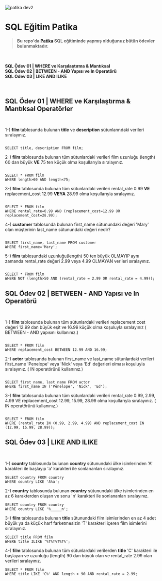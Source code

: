 
![patika dev2](https://github.com/akayslm/sql_odevler_patika/assets/73195655/b2d0f14f-19c6-4771-9f28-9f3c0e271c24)
<br>


 # SQL Eğitim Patika 

> #### Bu repo'da [Patika](https://academy.patika.dev/) SQL eğitiminde yapmış olduğunuz bütün ödevler bulunmaktadır.

<br>

**SQL Ödev 01 | WHERE ve Karşılaştırma & Mantıksal** </br>
**SQL Ödev 02 | BETWEEN - AND Yapısı ve In Operatörü** </br>
**SQL Ödev 03 | LIKE AND ILIKE** </br>

<br>

## SQL Ödev 01 | WHERE ve Karşılaştırma & Mantıksal Operatörler 

<br>

1-) <strong>film </strong>tablosunda bulunan <strong>title</strong> ve <strong>description</strong> 
sütunlarındaki verileri sıralayınız.

```

SELECT title, description FROM film;

```

2-) <strong>film</strong> tablosunda bulunan tüm sütunlardaki verileri film uzunluğu (length) 60 dan büyük <strong>VE</strong> 75 ten küçük olma koşullarıyla sıralayınız.

```

SELECT * FROM film
WHERE length>60 AND length<75;

```
3-) <strong>film</strong> tablosunda bulunan tüm sütunlardaki verileri rental_rate 0.99 <strong>VE</strong> replacement_cost 12.99 <strong>VEYA</strong> 28.99 olma koşullarıyla sıralayınız.

```

SELECT * FROM film
WHERE rental_rate=0.99 AND (replacement_cost=12.99 OR replacement_cost=28.99);

```
4-) <strong>customer</strong> tablosunda bulunan first_name sütunundaki değeri 'Mary' olan müşterinin last_name sütunundaki değeri nedir?

```

SELECT first_name, last_name FROM customer
WHERE first_name='Mary';

```
5-) <strong>film</strong> tablosundaki uzunluğu(length) 50 ten büyük OLMAYIP aynı zamanda rental_rate değeri 2.99 veya 4.99 OLMAYAN verileri sıralayınız.

```

SELECT * FROM film
WHERE NOT (length>50 AND (rental_rate = 2.99 OR rental_rate = 4.99));

```
## SQL Ödev 02 | BETWEEN - AND Yapısı ve In Operatörü 

<br>

1-) <strong>film</strong> tablosunda bulunan tüm sütunlardaki verileri replacement cost değeri 12.99 dan büyük eşit ve 16.99 küçük olma koşuluyla sıralayınız ( BETWEEN - AND yapısını kullanınız.)

```

SELECT * FROM film
WHERE replacement_cost BETWEEN 12.99 AND 16.99;

```
2-) <strong>actor</strong> tablosunda bulunan first_name ve last_name sütunlardaki verileri first_name 'Penelope' veya 'Nick' veya 'Ed' değerleri olması koşuluyla sıralayınız. ( IN operatörünü kullanınız.)

```

SELECT first_name, last_name FROM actor
WHERE first_name IN ('Penelope', 'Nick', 'Ed');

```
3-) <strong>film</strong> tablosunda bulunan tüm sütunlardaki verileri rental_rate 0.99, 2.99, 4.99 VE replacement_cost 12.99, 15.99, 28.99 olma koşullarıyla sıralayınız. ( IN operatörünü kullanınız.)
```

SELECT * FROM film
WHERE (rental_rate IN (0.99, 2.99, 4.99) AND replacement_cost IN (12.99, 15.99, 28.99));

```
## SQL Ödev 03 | LIKE AND ILIKE

<br>

1-) <strong>country</strong> tablosunda bulunan <strong>country</strong> sütunundaki ülke isimlerinden 'A' karakteri ile başlayıp 'a' karakteri ile sonlananları sıralayınız.

```
SELECT country FROM country
WHERE country LIKE 'A%a';
```

2-) <strong>country</strong> tablosunda bulunan <strong>country</strong> sütunundaki ülke isimlerinden en az 6 karakterden oluşan ve sonu 'n' karakteri ile sonlananları sıralayınız.

```
SELECT country FROM country
WHERE country LIKE '%_____n';
```

3-) <strong>film</strong> tablosunda bulunan <strong>title</strong> sütunundaki film isimlerinden en az 4 adet büyük ya da küçük harf farketmesizin 'T' karakteri içeren film isimlerini sıralayınız.

```
SELECT title FROM film
WHERE title ILIKE '%T%T%T%T%';
```

4-) <strong>film</strong> tablosunda bulunan tüm sütunlardaki verilerden <strong>title</strong> 'C' karakteri ile başlayan ve uzunluğu (length) 90 dan büyük olan ve rental_rate 2.99 olan verileri sıralayınız.

```
SELECT * FROM film
WHERE title LIKE 'C%' AND length > 90 AND rental_rate = 2.99;
```
